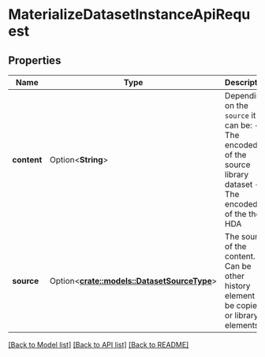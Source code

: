 # MaterializeDatasetInstanceApiRequest

## Properties

Name | Type | Description | Notes
------------ | ------------- | ------------- | -------------
**content** | Option<**String**> | Depending on the `source` it can be: - The encoded id of the source library dataset - The encoded id of the the HDA  | [optional]
**source** | Option<[**crate::models::DatasetSourceType**](DatasetSourceType.md)> | The source of the content. Can be other history element to be copied or library elements. | [optional]

[[Back to Model list]](../README.md#documentation-for-models) [[Back to API list]](../README.md#documentation-for-api-endpoints) [[Back to README]](../README.md)


